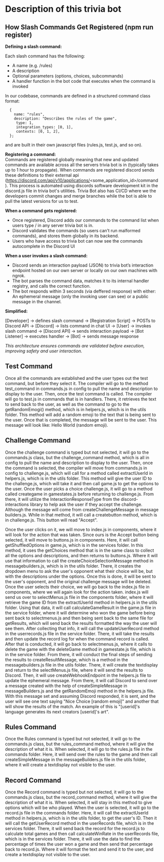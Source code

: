 # Description of this trivia bot

## How Slash Commands Get Registered (npm run register)
__Defining a slash command:__

Each slash command has the following:
- A name (e.g. /rules)
- A description
- Optional parameters (options, choices, subcommands)
- A handler function in the bot code that executes when the command is invoked

In our codebase, commands are defined in a structured command class format:

      {
        name: "rules",
        description: "Describes the rules of the game",
         type: 1,
         integration_types: [0, 1],
         contexts: [0, 1, 2],
      };

and are built in their own javascript files (rules.js, test.js, and so on).

__Registering a command:__  
Commands are registered globally meaning that new and updated commands are available across all the servers trivia bot is in (typically takes up to 1 hour to propagate). When commands are registered discord sends these definitions to their external api (https://discord.com/api/v10/applications/<some_application_id>/command). This process is automated using discords software development kit in the discord.js file in trivia bot's utilities. Trivia Bot also has CI/CD where we the developers commit changes and merge branches while the bot is able to pull the latest versions for us to test.

__When a command gets registered:__
* Once registered, Discord adds our commands to the command list when users type / in any server trivia bot is in.
* Discord validates the commands (so users can’t run malformed commands), and stores them globally in its backend.
* Users who have access to trivia bot can now see the commands autocomplete in the Discord UI

__When a user invokes a slash command:__
* Discord sends an interaction payload (JSON) to trivia bot’s interaction endpoint hosted on our own server or locally on our own machines with ngrok. 
* The bot parses the command data, matches it to its internal handler registry, and calls the correct function.
* The bot responds within 3 seconds (via deffered response) with either: An ephemeral message (only the invoking user can see) or a public message in the channel.

__Simplified:__

[Developer] → defines slash command → 
[Registration Script] → POSTs to Discord API → 
[Discord] → lists command in chat UI → 
[User] → invokes slash command → 
[Discord API] → sends interaction payload → 
[Bot Listener] → executes handler → 
[Bot] → sends message response

_This architecture ensures commands are validated before execution, improving safety and user interaction._

## Test Command
   Once all the commands are established and the user types out the test command, but before they select it. 
   The compiler will go to the method test_command in commands.js in config to pull the name and description to display to the user. 
   Then, once the test command is called. The compiler will go to test.js in commands that is in handlers. There, it retrieves the text to 
   send back to the user, as well as the command to go to the getRandomEmogi() method, which is in helpers.js, which is in the utils folder. This method 
   will add a random emoji to the text that is being sent to the user. Once that is completed, the message will be sent to the user. This message will look 
   like: Hello World (random emoji).
      
## Challenge Command

Once the challenge command is typed but not selected, it will go to the commands.js class, but the challenge_command method, which is all in config to pull the name and description to display to the user. Then, once the command is selected, the compiler will move from commands.js in config to challenge.js, which will call for a method called extractUserId in helpers.js, which is in the utils folder. This method will give the user ID to the challenge.js, which will take it and then call game.js to get the options to the user. Once the user picks a choice challenge.js, it will go to a method called creategame in gamestates.js before returning to challenge.js. From there, it will utilize the InteractionResponseType from the discord-interactions library to help ask the user if they accept the challenge. Although the message will come from createChallengeMessage in message builders.js. While in that method, it will call a createbutton method, which is in challenge.js. This button will read "Accept". 

Once the user clicks on it, we will move to index.js in components, where it will look for the action that was taken. Since ours is the Accept button being selected, it will move to buttons.js in components. Here, it will call getShuffledOptions in game.js, which is in the services folder. In this method, it uses the getChoices method that is in the same class to collect all the options and descriptions, and then returns to buttons.js. Where it will use that information to call the createChoiceSelectionMessage method in messagebuilders.js, which is in the utils folder. There, it creates the dropdown menu to ask the user's opponent what their choice will be, but with the descriptions under the options. Once this is done, it will be sent to the user's opponent, and the original challenge message will be deleted. Once the user selects their choice, we will go back to the index.js file in components, where we will again look for the action taken. index.js will send us over to selectMenus.js file in the components folder, where it will retrieve the game ID from the extractUserId method in helpers.js in the utils folder. Using that data, it will call calculateGameResult in the game.js file in the service folder, where it will determine who won the game before being sent back to selectmenus.js and then being sent back to the same file for getResults, which will send back the results formatted the way the user will see them. After collecting that info, it will call the updateUserRecord method in the userrecords.js file in the service folder. There, it will take the results and then update the record log for when the command record is called. After that is conducted, it will go back to selectmenus.js, where it calls to delete the game with the deleteGame method in gamestate.js file, which is in the service folder. From there, it will conduct the final steps of sending the results to createResultMessage, which is a method in the messagebuilders.js file in the utils folder. There, it will create the textdisplay and return to the selectMenus.js file, where it will send the results to Discord. Then, it will use createWebhookEndpoint in the helpers.js file to update the ephemeral message. From there, it will call Discord to send over a message created with the help of createSimpleMessage in messageBuilders.js and the getRandomEmoji method in the helpers.js file. With this message set and assuming Discord responded, it is sent, and the user will see one text saying "Nice Choice [random emoji]" and another that will show the results of the match. An example of this is "[userid]'s language generates its next creators [userid]'s art".

## Rules Command

Once the Rules command is typed but not selected, it will go to the commands.js class, but the rules_command method, where it will give the description of what it is. When selected, it will go to the rules.js file in the commands folder. Here, it will send over the rules to the game and then call createSimpleMessage in the messageBuilders.js file in the utils folder, where it will create a textdisplay not visible to the user.

## Record Command

Once the Record command is typed but not selected, it will go to the commands.js class, but the record_command method, where it will give the description of what it is. When selected, it will stay in this method to give options which will be who played. When the user is selected, it will go to the record.js file in the commands folder. Here, it will call the extractUserId method in helpers.js, which is in the utils folder, to get the user's ID. Then it will call the getUserRecord method in the userRecords file, which is in the services folder. There, it will send back the record for the record.js to calculate total games and then call calculateWinRate in the userRecords file, which is in the services folder. There, it will use the data to find the percentage of times the user won a game and then send that percentage back to record.js. Where it will format the text and send it to the user, and create a textdisplay not visible to the user.

